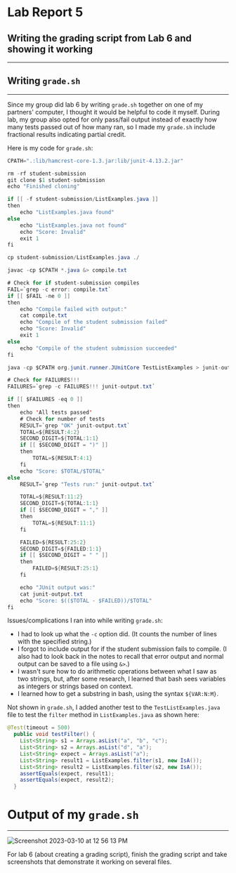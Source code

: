 # Lab Report 5 

## Writing the grading script from Lab 6 and showing it working

---

## Writing ```grade.sh```

---

Since my group did lab 6 by writing ```grade.sh``` together on one of my partners' computer, I thought it would be helpful to code it myself. During lab, my group also opted for only pass/fail output instead of exactly how many tests passed out of how many ran, so I made my ```grade.sh``` include fractional results indicating partial credit.

Here is my code for ```grade.sh```:

```java
CPATH=".:lib/hamcrest-core-1.3.jar:lib/junit-4.13.2.jar"

rm -rf student-submission
git clone $1 student-submission
echo "Finished cloning"

if [[ -f student-submission/ListExamples.java ]]
then
    echo "ListExamples.java found"
else
    echo "ListExamples.java not found"
    echo "Score: Invalid"
    exit 1
fi

cp student-submission/ListExamples.java ./

javac -cp $CPATH *.java &> compile.txt

# Check for if student-submission compiles
FAIL=`grep -c error: compile.txt`
if [[ $FAIL -ne 0 ]] 
then
    echo "Compile failed with output:"
    cat compile.txt
    echo "Compile of the student submission failed"
    echo "Score: Invalid"
    exit 1
else
    echo "Compile of the student submission succeeded"
fi

java -cp $CPATH org.junit.runner.JUnitCore TestListExamples > junit-output.txt

# Check for FAILURES!!!
FAILURES=`grep -c FAILURES!!! junit-output.txt`

if [[ $FAILURES -eq 0 ]]
then 
    echo 'All tests passed'
    # Check for number of tests 
    RESULT=`grep "OK" junit-output.txt`
    TOTAL=${RESULT:4:2}
    SECOND_DIGIT=${TOTAL:1:1}
    if [[ $SECOND_DIGIT = ")" ]]
    then
        TOTAL=${RESULT:4:1}
    fi
    echo "Score: $TOTAL/$TOTAL"
else
    RESULT=`grep "Tests run:" junit-output.txt`

    TOTAL=${RESULT:11:2}
    SECOND_DIGIT=${TOTAL:1:1}
    if [[ $SECOND_DIGIT = "," ]]
    then
        TOTAL=${RESULT:11:1}
    fi

    FAILED=${RESULT:25:2}
    SECOND_DIGIT=${FAILED:1:1}
    if [[ $SECOND_DIGIT = " " ]]
    then 
        FAILED=${RESULT:25:1}
    fi

    echo "JUnit output was:"
    cat junit-output.txt
    echo "Score: $(($TOTAL - $FAILED))/$TOTAL"
fi
```

Issues/complications I ran into while writing ```grade.sh```:
- I had to look up what the ```-c``` option did. (It counts the number of lines with the specified string.)
- I forgot to include output for if the student submission fails to compile. (I also had to look back in the notes to recall that error output and normal output can be saved to a file using ```&>```.)
- I wasn't sure how to do arithmetic operations between what I saw as two strings, but, after some research, I learned that bash sees variables as integers or strings based on context. 
- I learned how to get a substring in bash, using the syntax ```${VAR:N:M}```. 

Not shown in ```grade.sh```, I added another test to the ```TestListExamples.java``` file to test the ```filter``` method in ```ListExamples.java``` as shown here:

```java
@Test(timeout = 500)
  public void testFilter() {
    List<String> s1 = Arrays.asList("a", "b", "c");
    List<String> s2 = Arrays.asList("d", "a");
    List<String> expect = Arrays.asList("a");
    List<String> result1 = ListExamples.filter(s1, new IsA());
    List<String> result2 = ListExamples.filter(s2, new IsA());
    assertEquals(expect, result1);
    assertEquals(expect, result2);
  }
```

# Output of my ```grade.sh```

---

![Screenshot 2023-03-10 at 12 56 13 PM](https://user-images.githubusercontent.com/122576781/224426610-e627a11c-acef-48ee-a284-ef6cc028c60a.png)




For lab 6 (about creating a grading script), finish the grading script and take screenshots that demonstrate it working on several files.
